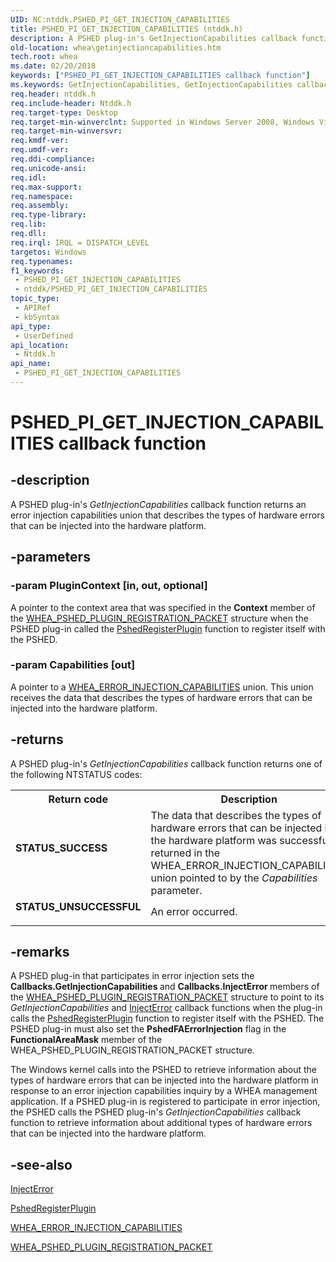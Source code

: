 ```yaml
---
UID: NC:ntddk.PSHED_PI_GET_INJECTION_CAPABILITIES
title: PSHED_PI_GET_INJECTION_CAPABILITIES (ntddk.h)
description: A PSHED plug-in's GetInjectionCapabilities callback function returns an error injection capabilities union that describes the types of hardware errors that can be injected into the hardware platform.
old-location: whea\getinjectioncapabilities.htm
tech.root: whea
ms.date: 02/20/2018
keywords: ["PSHED_PI_GET_INJECTION_CAPABILITIES callback function"]
ms.keywords: GetInjectionCapabilities, GetInjectionCapabilities callback function [WHEA Drivers and Applications], PSHED_PI_GET_INJECTION_CAPABILITIES, PSHED_PI_GET_INJECTION_CAPABILITIES callback, ntddk/GetInjectionCapabilities, whea.getinjectioncapabilities, whearef_0c5e00c7-c5d7-4e28-a351-7831d883c70f.xml
req.header: ntddk.h
req.include-header: Ntddk.h
req.target-type: Desktop
req.target-min-winverclnt: Supported in Windows Server 2008, Windows Vista SP1, and later versions of Windows.
req.target-min-winversvr: 
req.kmdf-ver: 
req.umdf-ver: 
req.ddi-compliance: 
req.unicode-ansi: 
req.idl: 
req.max-support: 
req.namespace: 
req.assembly: 
req.type-library: 
req.lib: 
req.dll: 
req.irql: IRQL = DISPATCH_LEVEL
targetos: Windows
req.typenames: 
f1_keywords:
 - PSHED_PI_GET_INJECTION_CAPABILITIES
 - ntddk/PSHED_PI_GET_INJECTION_CAPABILITIES
topic_type:
 - APIRef
 - kbSyntax
api_type:
 - UserDefined
api_location:
 - Ntddk.h
api_name:
 - PSHED_PI_GET_INJECTION_CAPABILITIES
---
```


# PSHED_PI_GET_INJECTION_CAPABILITIES callback function


## -description

A PSHED plug-in's <i>GetInjectionCapabilities</i> callback function returns an error injection capabilities union that describes the types of hardware errors that can be injected into the hardware platform.

## -parameters

### -param PluginContext [in, out, optional]


A pointer to the context area that was specified in the <b>Context</b> member of the <a href="/windows-hardware/drivers/ddi/ntddk/ns-ntddk-_whea_pshed_plugin_registration_packet">WHEA_PSHED_PLUGIN_REGISTRATION_PACKET</a> structure when the PSHED plug-in called the <a href="/windows-hardware/drivers/ddi/ntddk/nf-ntddk-pshedregisterplugin">PshedRegisterPlugin</a> function to register itself with the PSHED.

### -param Capabilities [out]


A pointer to a <a href="/windows-hardware/drivers/ddi/ntddk/ns-ntddk-_whea_error_injection_capabilities">WHEA_ERROR_INJECTION_CAPABILITIES</a> union. This union receives the data that describes the types of hardware errors that can be injected into the hardware platform.

## -returns

A PSHED plug-in's <i>GetInjectionCapabilities</i> callback function returns one of the following NTSTATUS codes:

<table>
<tr>
<th>Return code</th>
<th>Description</th>
</tr>
<tr>
<td width="40%">
<dl>
<dt><b>STATUS_SUCCESS</b></dt>
</dl>
</td>
<td width="60%">
The data that describes the types of hardware errors that can be injected into the hardware platform was successfully returned in the WHEA_ERROR_INJECTION_CAPABILITIES union pointed to by the <i>Capabilities</i> parameter.

</td>
</tr>
<tr>
<td width="40%">
<dl>
<dt><b>STATUS_UNSUCCESSFUL</b></dt>
</dl>
</td>
<td width="60%">
An error occurred.

</td>
</tr>
</table>

## -remarks

A PSHED plug-in that participates in error injection sets the <b>Callbacks.GetInjectionCapabilities </b>and <b>Callbacks.InjectError </b>members of the <a href="/windows-hardware/drivers/ddi/ntddk/ns-ntddk-_whea_pshed_plugin_registration_packet">WHEA_PSHED_PLUGIN_REGISTRATION_PACKET</a> structure to point to its <i>GetInjectionCapabilities</i> and <a href="/windows-hardware/drivers/ddi/ntddk/nc-ntddk-pshed_pi_inject_error">InjectError</a> callback functions when the plug-in calls the <a href="/windows-hardware/drivers/ddi/ntddk/nf-ntddk-pshedregisterplugin">PshedRegisterPlugin</a> function to register itself with the PSHED. The PSHED plug-in must also set the <b>PshedFAErrorInjection</b> flag in the <b>FunctionalAreaMask</b> member of the WHEA_PSHED_PLUGIN_REGISTRATION_PACKET structure.

The Windows kernel calls into the PSHED to retrieve information about the types of hardware errors that can be injected into the hardware platform in response to an error injection capabilities inquiry by a WHEA management application. If a PSHED plug-in is registered to participate in error injection, the PSHED calls the PSHED plug-in's <i>GetInjectionCapabilities</i> callback function to retrieve information about additional types of hardware errors that can be injected into the hardware platform.

## -see-also

<a href="/windows-hardware/drivers/ddi/ntddk/nc-ntddk-pshed_pi_inject_error">InjectError</a>



<a href="/windows-hardware/drivers/ddi/ntddk/nf-ntddk-pshedregisterplugin">PshedRegisterPlugin</a>



<a href="/windows-hardware/drivers/ddi/ntddk/ns-ntddk-_whea_error_injection_capabilities">WHEA_ERROR_INJECTION_CAPABILITIES</a>



<a href="/windows-hardware/drivers/ddi/ntddk/ns-ntddk-_whea_pshed_plugin_registration_packet">WHEA_PSHED_PLUGIN_REGISTRATION_PACKET</a>

